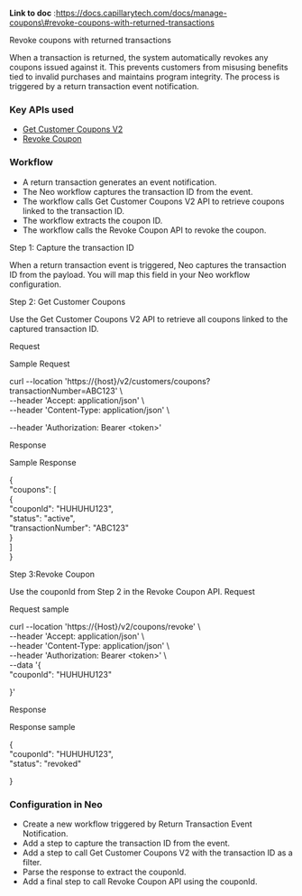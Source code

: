 **Link to doc** :https://docs.capillarytech.com/docs/manage-coupons\#revoke-coupons-with-returned-transactions

Revoke coupons with returned transactions

When a transaction is returned, the system automatically revokes any coupons issued against it. This prevents customers from misusing benefits tied to invalid purchases and maintains program integrity. The process is triggered by a return transaction event notification.

### **Key APIs used**

* [Get Customer Coupons V2](https://docs.capillarytech.com/reference/get-customer-coupons-basic#/)  
* [Revoke Coupon](https://docs.capillarytech.com/reference/revoke-coupon#/)

### **Workflow**

* A return transaction generates an event notification.  
* The Neo workflow captures the transaction ID from the event.  
* The workflow calls Get Customer Coupons V2 API to retrieve coupons linked to the transaction ID.  
* The workflow extracts the coupon ID.  
* The workflow calls the Revoke Coupon API to revoke the coupon.

Step 1: Capture the transaction ID

When a return transaction event is triggered, Neo captures the transaction ID from the payload. You will map this field in your Neo workflow configuration.

Step 2: Get Customer Coupons

Use the Get Customer Coupons V2 API to retrieve all coupons linked to the captured transaction ID.

Request

Sample Request

curl \--location 'https://{host}/v2/customers/coupons?transactionNumber=ABC123' \\  
  \--header 'Accept: application/json' \\  
  \--header 'Content-Type: application/json' \\

  \--header 'Authorization: Bearer \<token\>'

Response

Sample Response

{  
  "coupons": \[  
    {  
      "couponId": "HUHUHU123",  
      "status": "active",  
      "transactionNumber": "ABC123"  
    }  
  \]  
}

Step 3:Revoke Coupon

Use the couponId from Step 2 in the Revoke Coupon API. Request

Request sample

curl \--location 'https://{Host}/v2/coupons/revoke' \\  
  \--header 'Accept: application/json' \\  
  \--header 'Content-Type: application/json' \\  
  \--header 'Authorization: Bearer \<token\>' \\  
  \--data '{  
    "couponId": "HUHUHU123"

  }'

Response

Response sample

{  
  "couponId": "HUHUHU123",  
  "status": "revoked"

}

### **Configuration in Neo**

* Create a new workflow triggered by Return Transaction Event Notification.  
* Add a step to capture the transaction ID from the event.  
* Add a step to call Get Customer Coupons V2 with the transaction ID as a filter.  
* Parse the response to extract the couponId.  
* Add a final step to call Revoke Coupon API using the couponId.

